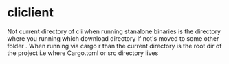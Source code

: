 # cliclient

Not current directory of cli when running stanalone binaries is the directory where you running which download directory if not's moved to some other folder . When running via cargo r than the current directory is the root dir of the project i.e where Cargo.toml or src directory lives
